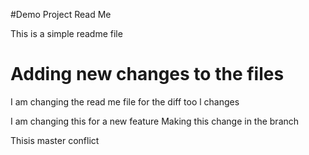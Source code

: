 #Demo Project Read Me 

This is a simple readme file

# Adding new changes to the files 

I am changing the read me file for the diff too l changes 

I am changing this for a new feature 
Making this change in the branch

Thisis master conflict